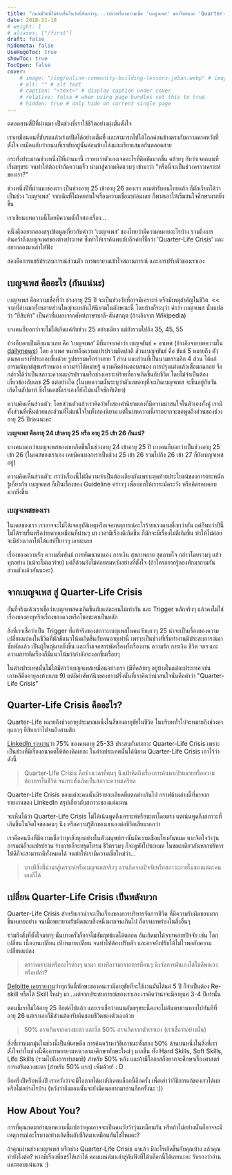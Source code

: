 ```yaml
---
title: "ถนนชีวิตที่ไม่ราบรื่นในวัยยี่สิบกว่าๆ...ว่าด้วยเรื่องความเชื่อ 'เบญจเพส' ของไทยและ 'Quarter-Life Crisis' ของตปท."
date: 2018-11-18
# weight: 1
# aliases: ["/first"]
draft: false
hidemeta: false
UseHugoToc: true
showToc: true
TocOpen: false
cover:
    # image: "/img/online-community-building-lessons-jeban.webp" # image path/url
    # alt: "" # alt text
    # caption: "<text>" # display caption under cover
    # relative: false # when using page bundles set this to true
    # hidden: true # only hide on current single page
---
```


ตลอดสามสี่ปีที่ผ่านมา เป็นช่วงที่เราใช้ชีวิตอย่างมุ่งมั่นตั้งใจ

เราเหมือนคนที่ขับรถแล้วเร่งสปีดได้อย่างเต็มที่ และสามารถไปได้ไกลค่อนข้างตรงกับความคาดหวังที่ตั้งใจ เหมือนกับว่าถนนที่เราขับอยู่นั้นค่อนข้างโล่งและเรียบเสมอกันตลอดสาย

กระทั่งประมาณช่วงหนึ่งปีที่ผ่านมานี้ เราพบว่าตัวเองเจออะไรที่ติดขัดมากขึ้น คล้ายๆ กับว่าเจอถนนที่เริ่มขรุขระ จนทำให้ต้องจำกัดความเร็ว นำมาสู่ความคิดแวบๆ เข้ามาว่า \"หรือนี่จะเป็นช่วงคราวเคราะห์ของเรา?\"

ช่วงหนึ่งปีที่ผ่านมาของเรา เป็นช่วงอายุ 25 เข้าอายุ 26 ของเรา ตามตำรับคนไทยแล้ว ก็มักเรียกได้ว่าเป็นช่วง ‘เบญจเพส’ จากเดิมที่ไม่เคยสนใจเรื่องความเชื่อมาก่อนเลย ก็พาลเอาให้เริ่มสนใจศึกษามากยิ่งขึ้น

เราเขียนบทความนี้โดยมีความตั้งใจสองเรื่อง...

หนึ่งคืออยากลองสรุปข้อมูลเกี่ยวกับคำว่า ‘เบญจเพส’ ของไทยว่ามีความหมายอะไรบ้าง รวมถึงการค้นคว้าถึงเบญจเพสของต่างประเทศ ซึ่งทำให้เราค้นพบกับอีกคำที่ชื่อว่า \'Quarter-Life Crisis\' และอยากลองมาเล่าให้ฟัง

สองคือการแชร์ประสบการณ์ส่วนตัว การพยายามเข้าใจสถานการณ์ และการปรับตัวของเราเอง

## เบญจเพส คืออะไร (กันแน่นะ)

เบญจเพส คือความเชื่อที่ว่า ช่วงอายุ 25 ปี จะเป็นช่วงวัยที่อาจมีเคราะห์ หรือมีเหตุสำคัญในชีวิต  << จากที่อ่านมาทั้งหลายส่วนใหญ่จะเทกันให้นิยามในลักษณะนี้ โดยบ้างก็ระบุว่า คำว่า เบญจเพส นั้นแปลว่า \"ยี่สิบห้า\" เป็นคำที่แผลงจากศัพท์ภาษาบาลี-สันสกฤต (อ้างอิงจาก Wikipedia)

บางคนก็บอกว่าจะไม่ได้เกิดแค่กับช่วง 25 อย่างเดียว แต่ยังรวมไปถึง 35, 45, 55

บ้างก็บอกเป็นอีกแนวเลย คือ ‘เบญจเพส’ มีที่มาจากคำว่า เบญจขันธ์ + อาเพศ (อ้างอิงจากบทความใน [dailynews]("https://www.dailynews.co.th/article/656488")) โดย อาเพศ หมายถึงความแปรปรวนผิดปกติ ส่วนเบญจขันธ์ คือ ขันธ์ 5 หมายถึง ตัวตนของเราที่ประกอบขึ้นด้วย รูปธรรมหรือร่างกาย 1 ส่วน และส่วนที่เป็นนามธรรมอีก 4 ส่วน ได้แก่ อารมณ์ทุกข์สุขเศร้าหมอง ความจำได้หมายรู้ ความคิดอ่านตอบสนอง การปรุงแต่งแล้วเสื่อมถดถอย จึงกล่าวได้ว่าเป็นสภาวะความแปรปรวนหรือช่วงเคราะห์ร้ายที่อาจเกิดขึ้นกับชีวิต โดยไม่จำเป็นต้องเกี่ยวข้องกับเลข 25 แต่อย่างใด (ในบทความนั้นระบุว่าตัวเลขอายุที่จะเกิดเบญจเพส จะขึ้นอยู่กับวันเกิดในสัปดาห์ ซึ่งในเคสนี้เราเองก็ยังไม่แน่ใจซักทีเดียว)

ความคิดเห็นส่วนตัว: โดยส่วนตัวแล้วเราคิดว่าทั้งสองคำนิยามเองก็มีความน่าสนใจในตัวเองทั้งคู่ เรามีทั้งส่วนที่เห็นด้วยและส่วนที่ไม่แน่ใจในทั้งสองนิยาม แต่ในบทความนี้เราอยากจะขอพูดถึงส่วนของช่วงอายุ 25 ปีก่อนนะคะ

**เบญจเพส คืออายุ 24 เข้าอายุ 25 หรือ อายุ 25 เข้า 26 กันแน่?**

บางคนบอกว่าเบญจเพสของเขาเกิดขึ้นในช่วงอายุ 24 เข้าอายุ 25 ปี บางคนก็บอกว่าเป็นช่วงอายุ 25 เข้า 26 (ในเคสของเราเอง เคยมีคนบอกเราเป็นช่วง 25 เข้า 26 รวมไปถึง 26 เข้า 27 ก็ยังเบญจเพสอยู่)

ความคิดเห็นส่วนตัว: เราว่าเรื่องนี้ไม่มีความจำเป็นต้องเถียงกันเพราะสุดท้ายประโยชน์ของการตระหนักรู้เกี่ยวกับ เบญจเพส ก็เป็นเรื่องของ Guideline คร่าวๆ เพื่อบอกให้เราระมัดระวัง หรือคิดรอบคอบมากยิ่งขึ้น

### เบญจเพสของเรา

ในเคสของเรา เราอาจจะไม่ได้เจออุบัติเหตุหรือเจอเหตุการณ์อะไรร้ายแรงตามที่เขาว่ากัน แต่ก็พบว่าปีนี้ไม่ได้ราบรื่นหรือง่ายดายเหมือนที่ผ่านๆ มา เวลามีเรื่องดีเกิดขึ้น ก็มักจะมีเรื่องไม่ดีเกิดขึ้น ทำให้ไม่ค่อยจะมีช่วงเวลาให้ได้แฮปปี้ยาวๆ เอาซะเลย

เรื่องของความรัก ความสัมพันธ์ การพัฒนาตนเอง การเงิน สุขภาพกาย สุขภาพใจ กล่าวโดยรวมๆ แล้วทุกอย่าง (แม้จะไม่เลวร้าย) แต่ก็ล้วนยังไม่ค่อยสมหวังอย่างที่ตั้งใจ (ถ้าใครอยากรู้ลองทักมาถามกันส่วนตัวแล้วกันนะคะ)

## จากเบญจเพส สู่ Quarter-Life Crisis

อันที่จริงแล้วเราเชื่อว่าเบญจเพสคงเกิดขึ้นกับแต่ละคนไม่เท่ากัน และ Trigger หลักจริงๆ แล้วคงไม่ใช่เรื่องของอายุหรือเรื่องของดวงหรือโชคชะตาเป็นหลัก

สิ่งที่เราเชื่อว่าเป็น Trigger ที่แท้จริงของสถาวะเบญเพสในคนวัยแถวๆ 25 น่าจะเป็นเรื่องของความเปลี่ยนแปลงในชีวิตที่มักมีแนวโน้มเกิดขึ้นกับคนอายุเท่านี้ เพราะเป็นช่วงที่เริ่มทำงานมีประสบการณ์มาซักพักแล้ว เป็นผู้ใหญ่มากยิ่งขึ้น และเริ่มเจอสารพัดเรื่องทั้งเรื่องงาน ความรัก การเงิน ชีวิต ฯลฯ และความสารพัดเรื่องก็มีแนวโน้มว่ากำลังจะงอกขึ้นเรื่อยๆ

ในต่างประเทศนั้นไม่ได้มีคำว่าเบญจเพสเหมือนอย่างเรา (มีที่คล้ายๆ อยู่บ้างในแต่ละประเทศ เช่น เกาหลีคืออายุลงท้ายเลข 9) แต่มีคำศัพท์นึงของชาวฝรั่งนั้นที่เราคิดว่าน่าสนใจนั่นคือคำว่า "Quarter-Life Crisis"

## Quarter-Life Crisis คืออะไร?

Quarter-Life หมายถึงช่วงอายุประมาณหนึ่งในสี่ของอายุขัยในชีวิต ในบริบททั่วไปจะหมายถึงช่วงอายุแถวๆ ยี่สิบกว่าไปจนถึงสามสิบ 

[LinkedIn รายงาน]("https://blog.linkedin.com/2017/november/15/encountering-a-quarter-life-crisis-you-are-not-alone")ว่า 75% ของคนอายุ 25-33 ประสบกับสภาวะ Quarter-Life Crisis เพราะเป็นช่วงที่มีเรื่องอนาคตให้ต้องคิดเยอะ ในต่างประเทศนั้นได้นิยาม Quarter-Life Crisis เอาไว้ว่าดังนี้

> Quarter-Life Crisis คือช่วงเวลาที่คนๆ นึงเฝ้าคิดถึงเรื่องการค้นหาเป้าหมายหรือความต้องการในชีวิต จนกระทั่งเกิดเป็นสภาวะความเครียด

Quarter-Life Crisis ของแต่ละคนนั้นมีรายละเอียดที่แตกต่างกันไป กราฟด้านล่างนี้ที่มาจากรายงานของ LinkedIn สรุปเกี่ยวกับสภาวะของแต่ละคน

จะเห็นได้ว่า Quarter-Life Crisis ไม่ได้เน้นพูดถึงเคราะห์หรือชะตาโดยตรง แต่เน้นพูดถึงสภาวะที่เกิดขึ้นในจิตใจของคนๆ นึง หรือความรู้สึกของเขาเองต่อชีวิตเสียมากกว่า 

เราคือคนนึงที่มีความเชื่อว่าทุกสิ่งทุกอย่างในตัวมนุษย์เรานั้นมีความเชื่อมโยงกันหมด หากจิตใจว้าวุ่น อารมณ์ก็จะแปรปรวน ร่างกายก็จะทรุดโทรม ชีวิตรวมๆ ก็จะดูพังไปซะหมด ในขณะเดียวกันหากบริหารให้ดีก็จะสามารถดีทั้งหมดได้ จนทำให้เรามีความเชื่อใหม่ว่า...

> บางทีสิ่งที่นำมาสู่เคราะห์หรือเบญจเพสจริงๆ อาจเกิดจากปัจจัยหรือสภาวะภายในของแต่ละคนเองก็ได้

## เปลี่ยน Quarter-Life Crisis เป็นพลังบวก

Quarter-Life Crisis สำหรับเราน่าจะเป็นเรื่องของการบริหารจัดการชีวิต ที่มีความรับผิดชอบมากขึ้นหลายอย่าง จนเมื่อพยายามรับผิดชอบสิ่งหนึ่งมากจนเกินไป ก็อาจบกพร่องในสิ่งอื่นๆ

รวมถึงสิ่งที่ตั้งใจมากๆ นั้นบางครั้งก็อาจไม่สัมฤทธ์ผลได้ตลอด อันเกิดมาได้จากหลายปัจจัย เช่น โลกเปลี่ยน เนื้องานเปลี่ยน เป้าหมายเปลี่ยน จนทำให้ต้องปรับตัว และอาจยังปรับได้ไม่ไวพอกับความเปลี่ยนแปลง

> คราวเคราะห์หรืออะไรต่างๆ นานา บางทีอาจมาจากการที่คนๆ นึงจัดการมันเองได้ไม่ดีพอเองหรือเปล่า?

[Deloitte เคยรายงาน]("https://www2.deloitte.com/insights/us/en/focus/human-capital-trends/2017/learning-in-the-digital-age.html")ว่าทุกวันนี้ทักษะของคนเรามีอายุขัยที่จะใช้งานมันได้แค่ 5 ปี ก็จำเป็นต้อง Re-skill หรือได้ Skill ใหม่ๆ มา...แต่จากประสบการณ์ของเราเอง เราคิดว่าน่าจะมีอายุแค่ 3-4 ปีเท่านั้น  

ตอนนี้เราไม่ได้อายุ 25 อีกต่อไปแล้ว และเราเชื่อว่าถนนอันขรุขระนี้คงจะไม่อันตรธานหายไปทันทีที่อายุ 26 แต่เราเองก็มีส่วนต้องรับผิดชอบชีวิตของตัวเองด้วย 

> 50% อาจเกิดจากดวงชะตา และอีก 50% อาจเกิดจากตัวเราเอง (เราเชื่อว่าอย่างนั้น)

สิ่งที่เราหมกมุ่นในช่วงนี้เป็นพิเศษคือ การค้นคว้าหาวิธีเอาชนะทั้งสอง 50% ด้านบนหนึ่งในสิ่งที่เราตั้งใจทำในช่วงนี้คือการพยายามหาเวลามาศึกษาทักษะใหม่ๆ มากขึ้น ทั้ง Hard Skills, Soft Skills, Life Skills (รวมไปถึงการทำสมาธิ) สำหรับ 50% หลัง และถ้ามีโอกาสก็อยากจะศึกษาเรื่องศาสตร์การเสริมดวงชะตา (สำหรับ 50% แรก) เพิ่มด้วย! : D

อีกครึ่งปีหรือหนึ่งปี เราหวังว่าจะมีโอกาสได้มาอัปเดตบล็อกนี้อีกครั้ง เพื่อเล่าว่าวิธีการแก้ของเราได้ผลหรือไม่อย่างไรบ้าง (หวังว่าถึงตอนนั้นจะยังมีคนอยากมาอ่านอีกครั้งนะ :))

## How About You?

การที่คุณกดมาอ่านบทความนี้แปลว่าคุณอาจจะเป็นคนวัยว้าวุ่นเหมือนกัน หรือถ้าไม่อย่างนั้นก็อาจจะมีเหตุการณ์อะไรบางอย่างเกิดขึ้นกับชีวิตมาเหมือนกันใช่ไหมคะ? 

ถ้าคุณผ่านช่วงเบญจเพส หรือช่วง Quarter-Life Crisis มาแล้ว มีอะไรเกิดขึ้นกับคุณบ้าง แล้วคุณทำยังไงต่อ? หากมีเรื่องที่แชร์ได้เล่าได้ คอมเมนต์มาเล่าสู่กันฟังที่ใต้บล็อกนี้ได้เลยนะคะ รับรองว่าอ่านและตอบแน่นอน :)
